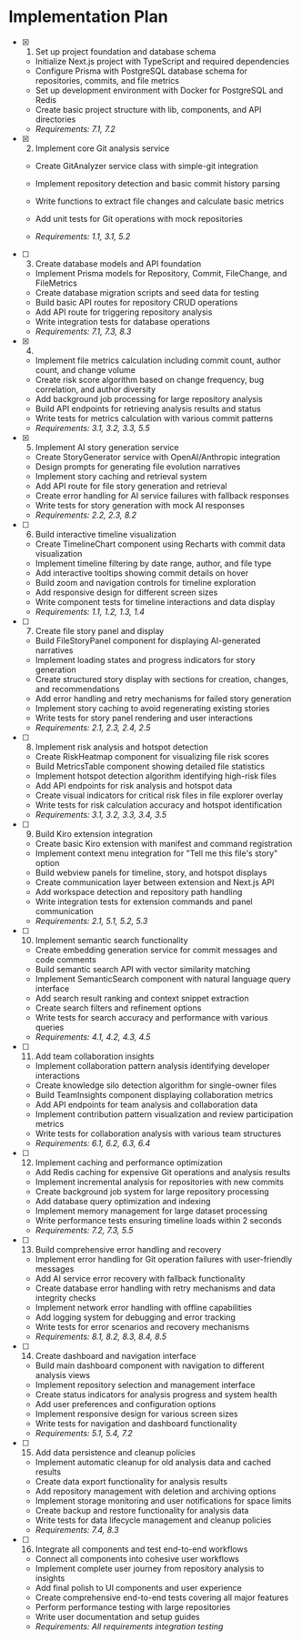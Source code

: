 # Implementation Plan

- [x] 1. Set up project foundation and database schema

  - Initialize Next.js project with TypeScript and required dependencies
  - Configure Prisma with PostgreSQL database schema for repositories, commits, and file metrics
  - Set up development environment with Docker for PostgreSQL and Redis
  - Create basic project structure with lib, components, and API directories
  - _Requirements: 7.1, 7.2_

- [x] 2. Implement core Git analysis service

  - Create GitAnalyzer service class with simple-git integration
  - Implement repository detection and basic commit history parsing
  - Write functions to extract file changes and calculate basic metrics

  - Add unit tests for Git operations with mock repositories
  - _Requirements: 1.1, 3.1, 5.2_

- [ ] 3. Create database models and API foundation

  - Implement Prisma models for Repository, Commit, FileChange, and FileMetrics
  - Create database migration scripts and seed data for testing
  - Build basic API routes for repository CRUD operations
  - Add API route for triggering repository analysis
  - Write integration tests for database operations
  - _Requirements: 7.1, 7.3, 8.3_

- [x] 4.

  - Implement file metrics calculation including commit count, author count, and change volume
  - Create risk score algorithm based on change frequency, bug correlation, and author diversity
  - Add background job processing for large repository analysis
  - Build API endpoints for retrieving analysis results and status
  - Write tests for metrics calculation with various commit patterns
  - _Requirements: 3.1, 3.2, 3.3, 5.5_

- [x] 5. Implement AI story generation service


  - Create StoryGenerator service with OpenAI/Anthropic integration
  - Design prompts for generating file evolution narratives
  - Implement story caching and retrieval system
  - Add API route for file story generation and retrieval
  - Create error handling for AI service failures with fallback responses
  - Write tests for story generation with mock AI responses
  - _Requirements: 2.2, 2.3, 8.2_

- [ ] 6. Build interactive timeline visualization

  - Create TimelineChart component using Recharts with commit data visualization
  - Implement timeline filtering by date range, author, and file type
  - Add interactive tooltips showing commit details on hover
  - Build zoom and navigation controls for timeline exploration
  - Add responsive design for different screen sizes
  - Write component tests for timeline interactions and data display
  - _Requirements: 1.1, 1.2, 1.3, 1.4_

- [ ] 7. Create file story panel and display

  - Build FileStoryPanel component for displaying AI-generated narratives
  - Implement loading states and progress indicators for story generation
  - Create structured story display with sections for creation, changes, and recommendations
  - Add error handling and retry mechanisms for failed story generation
  - Implement story caching to avoid regenerating existing stories
  - Write tests for story panel rendering and user interactions
  - _Requirements: 2.1, 2.3, 2.4, 2.5_

- [ ] 8. Implement risk analysis and hotspot detection

  - Create RiskHeatmap component for visualizing file risk scores
  - Build MetricsTable component showing detailed file statistics
  - Implement hotspot detection algorithm identifying high-risk files
  - Add API endpoints for risk analysis and hotspot data
  - Create visual indicators for critical risk files in file explorer overlay
  - Write tests for risk calculation accuracy and hotspot identification
  - _Requirements: 3.1, 3.2, 3.3, 3.4, 3.5_

- [ ] 9. Build Kiro extension integration

  - Create basic Kiro extension with manifest and command registration
  - Implement context menu integration for "Tell me this file's story" option
  - Build webview panels for timeline, story, and hotspot displays
  - Create communication layer between extension and Next.js API
  - Add workspace detection and repository path handling
  - Write integration tests for extension commands and panel communication
  - _Requirements: 2.1, 5.1, 5.2, 5.3_

- [ ] 10. Implement semantic search functionality

  - Create embedding generation service for commit messages and code comments
  - Build semantic search API with vector similarity matching
  - Implement SemanticSearch component with natural language query interface
  - Add search result ranking and context snippet extraction
  - Create search filters and refinement options
  - Write tests for search accuracy and performance with various queries
  - _Requirements: 4.1, 4.2, 4.3, 4.5_

- [ ] 11. Add team collaboration insights

  - Implement collaboration pattern analysis identifying developer interactions
  - Create knowledge silo detection algorithm for single-owner files
  - Build TeamInsights component displaying collaboration metrics
  - Add API endpoints for team analysis and collaboration data
  - Implement contribution pattern visualization and review participation metrics
  - Write tests for collaboration analysis with various team structures
  - _Requirements: 6.1, 6.2, 6.3, 6.4_

- [ ] 12. Implement caching and performance optimization

  - Add Redis caching for expensive Git operations and analysis results
  - Implement incremental analysis for repositories with new commits
  - Create background job system for large repository processing
  - Add database query optimization and indexing
  - Implement memory management for large dataset processing
  - Write performance tests ensuring timeline loads within 2 seconds
  - _Requirements: 7.2, 7.3, 5.5_

- [ ] 13. Build comprehensive error handling and recovery

  - Implement error handling for Git operation failures with user-friendly messages
  - Add AI service error recovery with fallback functionality
  - Create database error handling with retry mechanisms and data integrity checks
  - Implement network error handling with offline capabilities
  - Add logging system for debugging and error tracking
  - Write tests for error scenarios and recovery mechanisms
  - _Requirements: 8.1, 8.2, 8.3, 8.4, 8.5_

- [ ] 14. Create dashboard and navigation interface

  - Build main dashboard component with navigation to different analysis views
  - Implement repository selection and management interface
  - Create status indicators for analysis progress and system health
  - Add user preferences and configuration options
  - Implement responsive design for various screen sizes
  - Write tests for navigation and dashboard functionality
  - _Requirements: 5.1, 5.4, 7.2_

- [ ] 15. Add data persistence and cleanup policies

  - Implement automatic cleanup for old analysis data and cached results
  - Create data export functionality for analysis results
  - Add repository management with deletion and archiving options
  - Implement storage monitoring and user notifications for space limits
  - Create backup and restore functionality for analysis data
  - Write tests for data lifecycle management and cleanup policies
  - _Requirements: 7.4, 8.3_

- [ ] 16. Integrate all components and test end-to-end workflows
  - Connect all components into cohesive user workflows
  - Implement complete user journey from repository analysis to insights
  - Add final polish to UI components and user experience
  - Create comprehensive end-to-end tests covering all major features
  - Perform performance testing with large repositories
  - Write user documentation and setup guides
  - _Requirements: All requirements integration testing_
